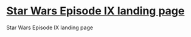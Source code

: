 # [Star Wars Episode IX landing page](https://navruz42.github.io/swepix.github.io/Star_Wars_IX/)
Star Wars Episode IX landing page
